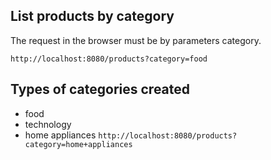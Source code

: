 ## List products by category
The request in the browser must be by parameters category.
```
http://localhost:8080/products?category=food
```

## Types of categories created
* food
* technology
* home appliances `http://localhost:8080/products?category=home+appliances`

